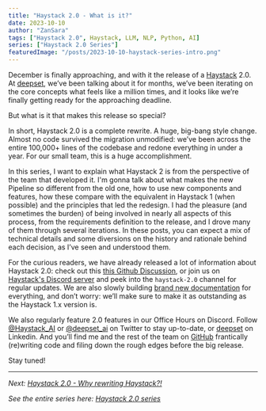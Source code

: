 ```yaml
---
title: "Haystack 2.0 - What is it?"
date: 2023-10-10
author: "ZanSara"
tags: ["Haystack 2.0", Haystack, LLM, NLP, Python, AI]
series: ["Haystack 2.0 Series"]
featuredImage: "/posts/2023-10-10-haystack-series-intro.png"
---
```


December is finally approaching, and with it the release of a [Haystack](https://github.com/deepset-ai/haystack) 2.0. At [deepset](https://www.deepset.ai/), we’ve been talking about it for months, we’ve been iterating on the core concepts what feels like a million times, and it looks like we’re finally getting ready for the approaching deadline.

But what is it that makes this release so special?

In short, Haystack 2.0 is a complete rewrite. A huge, big-bang style change. Almost no code survived the migration unmodified: we’ve been across the entire 100,000+ lines of the codebase and redone everything in under a year. For our small team, this is a huge accomplishment.

In this series, I want to explain what Haystack 2 is from the perspective of the team that developed it. I'm gonna talk about what makes the new Pipeline so different from the old one, how to use new components and features, how these compare with the equivalent in Haystack 1 (when possible) and the principles that led the redesign. I had the pleasure (and sometimes the burden) of being involved in nearly all aspects of this process, from the requirements definition to the release, and I drove many of them through several iterations. In these posts, you can expect a mix of technical details and some diversions on the history and rationale behind each decision, as I’ve seen and understood them.

For the curious readers, we have already released a lot of information about Haystack 2.0: check out this [this Github Discussion](https://github.com/deepset-ai/haystack/discussions/5568), or join us on [Haystack's Discord server](https://discord.com/invite/VBpFzsgRVF) and peek into the `haystack-2.0` channel for regular updates. We are also slowly building [brand new documentation](https://docs.haystack.deepset.ai/v2.0/docs) for everything, and don’t worry: we’ll make sure to make it as outstanding as the Haystack 1.x version is.

We also regularly feature 2.0 features in our Office Hours on Discord. Follow [@Haystack_AI](https://twitter.com/Haystack_AI) or [@deepset_ai](https://twitter.com/deepset_ai) on Twitter to stay up-to-date, or [deepset](https://www.linkedin.com/company/deepset-ai) on Linkedin. And you’ll find me and the rest of the team on [GitHub](https://github.com/deepset-ai/haystack) frantically (re)writing code and filing down the rough edges before the big release.

Stay tuned!

---

*Next: [Haystack 2.0 - Why rewriting Haystack?!](/posts/2023-10-10-haystack-series-why)*

*See the entire series here: [Haystack 2.0 series](/series/haystack-2.0-series/)*


